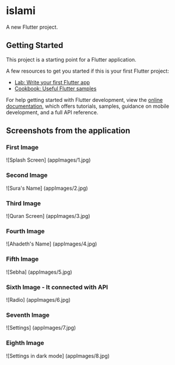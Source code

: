 # islami

A new Flutter project.

## Getting Started

This project is a starting point for a Flutter application.

A few resources to get you started if this is your first Flutter project:

- [Lab: Write your first Flutter app](https://docs.flutter.dev/get-started/codelab)
- [Cookbook: Useful Flutter samples](https://docs.flutter.dev/cookbook)

For help getting started with Flutter development, view the
[online documentation](https://docs.flutter.dev/), which offers tutorials,
samples, guidance on mobile development, and a full API reference.

## Screenshots from the application
### First Image
![Splash Screen] (appImages/1.jpg)

### Second Image
![Sura's Name] (appImages/2.jpg)

### Third Image
![Quran Screen] (appImages/3.jpg)

### Fourth Image
![Ahadeth's Name] (appImages/4.jpg)

### Fifth Image
![Sebha] (appImages/5.jpg)

### Sixth Image - It connected with API 
![Radio] (appImages/6.jpg)

### Seventh Image
![Settings] (appImages/7.jpg)

### Eighth Image
![Settings in dark mode] (appImages/8.jpg)
